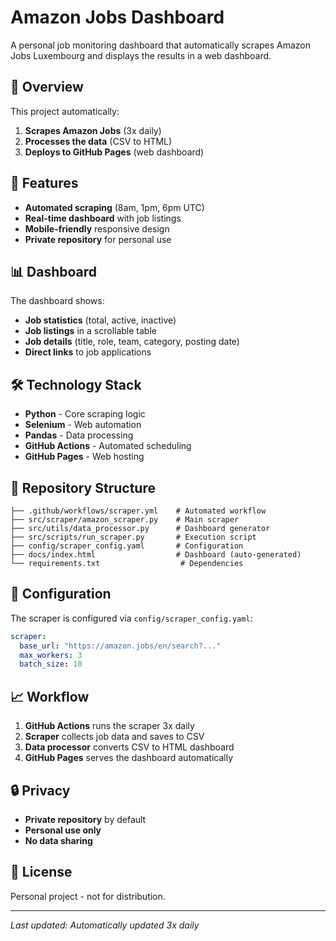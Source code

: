 # Amazon Jobs Dashboard

A personal job monitoring dashboard that automatically scrapes Amazon Jobs Luxembourg and displays the results in a web dashboard.

## 🎯 Overview

This project automatically:
1. **Scrapes Amazon Jobs** (3x daily)
2. **Processes the data** (CSV to HTML)
3. **Deploys to GitHub Pages** (web dashboard)

## 🚀 Features

- **Automated scraping** (8am, 1pm, 6pm UTC)
- **Real-time dashboard** with job listings
- **Mobile-friendly** responsive design
- **Private repository** for personal use

## 📊 Dashboard

The dashboard shows:
- **Job statistics** (total, active, inactive)
- **Job listings** in a scrollable table
- **Job details** (title, role, team, category, posting date)
- **Direct links** to job applications

## 🛠️ Technology Stack

- **Python** - Core scraping logic
- **Selenium** - Web automation
- **Pandas** - Data processing
- **GitHub Actions** - Automated scheduling
- **GitHub Pages** - Web hosting

## 📁 Repository Structure

```
├── .github/workflows/scraper.yml    # Automated workflow
├── src/scraper/amazon_scraper.py    # Main scraper
├── src/utils/data_processor.py      # Dashboard generator
├── src/scripts/run_scraper.py       # Execution script
├── config/scraper_config.yaml       # Configuration
├── docs/index.html                  # Dashboard (auto-generated)
└── requirements.txt                  # Dependencies
```

## 🔧 Configuration

The scraper is configured via `config/scraper_config.yaml`:

```yaml
scraper:
  base_url: "https://amazon.jobs/en/search?..."
  max_workers: 3
  batch_size: 10
```

## 📈 Workflow

1. **GitHub Actions** runs the scraper 3x daily
2. **Scraper** collects job data and saves to CSV
3. **Data processor** converts CSV to HTML dashboard
4. **GitHub Pages** serves the dashboard automatically

## 🔒 Privacy

- **Private repository** by default
- **Personal use only**
- **No data sharing**

## 📝 License

Personal project - not for distribution.

---

*Last updated: Automatically updated 3x daily* 